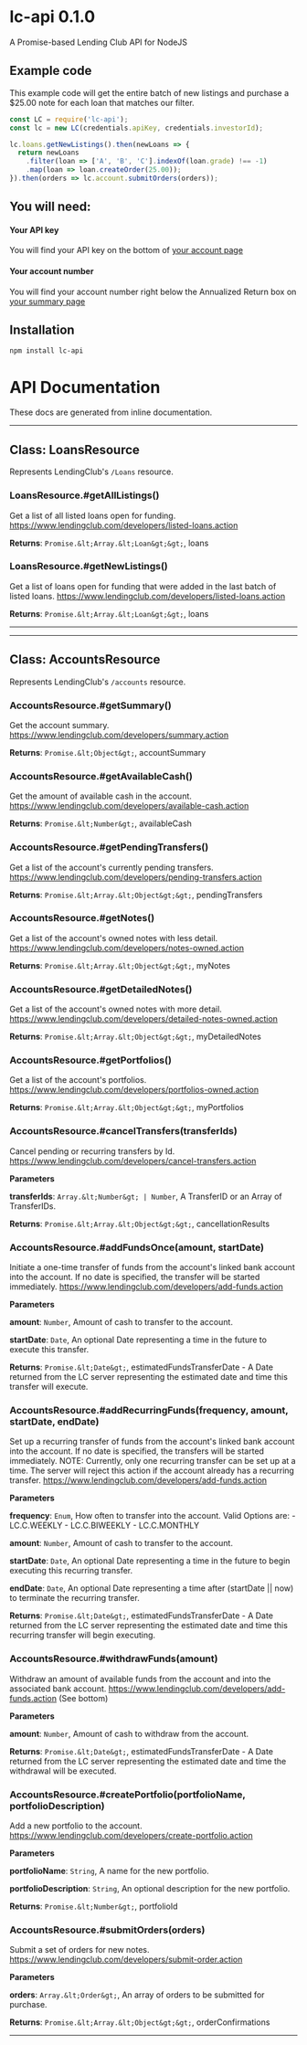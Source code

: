 # lc-api 0.1.0
A Promise-based Lending Club API for NodeJS

## Example code

This example code will get the entire batch of new listings and
purchase a $25.00 note for each loan that matches our filter.

```javascript
const LC = require('lc-api');
const lc = new LC(credentials.apiKey, credentials.investorId);

lc.loans.getNewListings().then(newLoans => {
  return newLoans
    .filter(loan => ['A', 'B', 'C'].indexOf(loan.grade) !== -1)
    .map(loan => loan.createOrder(25.00));
}).then(orders => lc.account.submitOrders(orders));
```

## You will need:

#### Your API key

You will find your API key on the bottom of [your account page](https://www.lendingclub.com/account/profile.action)

#### Your account number

You will find your account number right below the Annualized Return box on [your summary page](https://www.lendingclub.com/account/summary.action)

## Installation

```
npm install lc-api
```

# API Documentation

These docs are generated from inline documentation.







* * *

## Class: LoansResource
Represents LendingClub's `/Loans` resource.

### LoansResource.#getAllListings() 

Get a list of all listed loans open for funding.
https://www.lendingclub.com/developers/listed-loans.action

**Returns**: `Promise.&lt;Array.&lt;Loan&gt;&gt;`, loans

### LoansResource.#getNewListings() 

Get a list of loans open for funding that were added
in the last batch of listed loans.
https://www.lendingclub.com/developers/listed-loans.action

**Returns**: `Promise.&lt;Array.&lt;Loan&gt;&gt;`, loans



* * *
















* * *

## Class: AccountsResource
Represents LendingClub's `/accounts` resource.

### AccountsResource.#getSummary() 

Get the account summary.
https://www.lendingclub.com/developers/summary.action

**Returns**: `Promise.&lt;Object&gt;`, accountSummary

### AccountsResource.#getAvailableCash() 

Get the amount of available cash in the account.
https://www.lendingclub.com/developers/available-cash.action

**Returns**: `Promise.&lt;Number&gt;`, availableCash

### AccountsResource.#getPendingTransfers() 

Get a list of the account's currently pending transfers.
https://www.lendingclub.com/developers/pending-transfers.action

**Returns**: `Promise.&lt;Array.&lt;Object&gt;&gt;`, pendingTransfers

### AccountsResource.#getNotes() 

Get a list of the account's owned notes with less detail.
https://www.lendingclub.com/developers/notes-owned.action

**Returns**: `Promise.&lt;Array.&lt;Object&gt;&gt;`, myNotes

### AccountsResource.#getDetailedNotes() 

Get a list of the account's owned notes with more detail.
https://www.lendingclub.com/developers/detailed-notes-owned.action

**Returns**: `Promise.&lt;Array.&lt;Object&gt;&gt;`, myDetailedNotes

### AccountsResource.#getPortfolios() 

Get a list of the account's portfolios.
https://www.lendingclub.com/developers/portfolios-owned.action

**Returns**: `Promise.&lt;Array.&lt;Object&gt;&gt;`, myPortfolios

### AccountsResource.#cancelTransfers(transferIds) 

Cancel pending or recurring transfers by Id.
https://www.lendingclub.com/developers/cancel-transfers.action

**Parameters**

**transferIds**: `Array.&lt;Number&gt; | Number`, A TransferID or
  an Array of TransferIDs.

**Returns**: `Promise.&lt;Array.&lt;Object&gt;&gt;`, cancellationResults

### AccountsResource.#addFundsOnce(amount, startDate) 

Initiate a one-time transfer of funds from the account's linked
bank account into the account. If no date is specified, the
transfer will be started immediately.
https://www.lendingclub.com/developers/add-funds.action

**Parameters**

**amount**: `Number`, Amount of cash to transfer to the account.

**startDate**: `Date`, An optional Date representing a time in the
  future to execute this transfer.

**Returns**: `Promise.&lt;Date&gt;`, estimatedFundsTransferDate - A Date returned
  from the LC server representing the estimated date and time this
  transfer will execute.

### AccountsResource.#addRecurringFunds(frequency, amount, startDate, endDate) 

Set up a recurring transfer of funds from the account's linked
bank account into the account. If no date is specified, the
transfers will be started immediately.
  NOTE: Currently, only one recurring transfer can be set up at
  a time. The server will reject this action if the account
  already has a recurring transfer.
https://www.lendingclub.com/developers/add-funds.action

**Parameters**

**frequency**: `Enum`, How often to transfer into the account.
  Valid Options are:
    - LC.C.WEEKLY
    - LC.C.BIWEEKLY
    - LC.C.MONTHLY

**amount**: `Number`, Amount of cash to transfer to the account.

**startDate**: `Date`, An optional Date representing a time in the
  future to begin executing this recurring transfer.

**endDate**: `Date`, An optional Date representing a time after
  (startDate || now) to terminate the recurring transfer.

**Returns**: `Promise.&lt;Date&gt;`, estimatedFundsTransferDate - A Date returned
  from the LC server representing the estimated date and time this
  recurring transfer will begin executing.

### AccountsResource.#withdrawFunds(amount) 

Withdraw an amount of available funds from the account and into
the associated bank account.
https://www.lendingclub.com/developers/add-funds.action (See bottom)

**Parameters**

**amount**: `Number`, Amount of cash to withdraw from the account.

**Returns**: `Promise.&lt;Date&gt;`, estimatedFundsTransferDate - A Date returned
  from the LC server representing the estimated date and time the
  withdrawal will be executed.

### AccountsResource.#createPortfolio(portfolioName, portfolioDescription) 

Add a new portfolio to the account.
https://www.lendingclub.com/developers/create-portfolio.action

**Parameters**

**portfolioName**: `String`, A name for the new portfolio.

**portfolioDescription**: `String`, An optional description for
  the new portfolio.

**Returns**: `Promise.&lt;Number&gt;`, portfolioId

### AccountsResource.#submitOrders(orders) 

Submit a set of orders for new notes.
https://www.lendingclub.com/developers/submit-order.action

**Parameters**

**orders**: `Array.&lt;Order&gt;`, An array of orders to be submitted
  for purchase.

**Returns**: `Promise.&lt;Array.&lt;Object&gt;&gt;`, orderConfirmations



* * *










